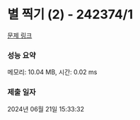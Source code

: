 # 별 찍기 (2) - 242374/1 

[문제 링크](https://level.goorm.io/exam/242374/%EB%B3%84-%EC%B0%8D%EA%B8%B0-2/quiz/1) 

### 성능 요약

메모리: 10.04 MB, 시간: 0.02 ms

### 제출 일자

2024년 06월 21일 15:33:32

